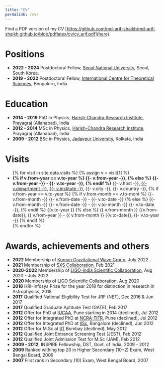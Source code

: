 ```yaml
---
title: "CV"
permalink: /cv/
---
```

Find a PDF version of my CV [https://github.com/md-arif-shaikh/md-arif-shaikh.github.io/blob/pdflatex/cv/cv_arif.pdf](here).

# Positions
- **2022 - 2024** Postdoctoral Fellow, [Seoul National University](https://en.snu.ac.kr/), Seoul, South Korea.
- **2019 - 2022** Postdoctoral Fellow, [International Centre for Theoretical Sciences](https://www.icts.res.in/), Bengaluru, India
  
# Education

- **2014 - 2019** PhD in Physics, [Harish-Chandra Research Institute](http://www.hri.res.in/), Prayagraj (Allahabad), India
- **2012 - 2014** MSc in Physics, [Harish-Chandra Research Institute](http://www.hri.res.in/), Prayagraj (Allahabad), India
- **2009 - 2012** BSc in Physics, [Jadavpur University](http://www.jaduniv.edu.in/), Kolkata, India

# Visits
<ul>
{% for visit in site.data.visits %}
{% assign v = visit[1] %}
<li>
<b>
{% if v.from-year == v.to-year %}
{{- v.from-year -}},
{% else %}
{{- v.from-year -}} - {{- v.to-year -}},
{% endif %}
</b>
{{- v.host -}},
<a href="{{- v.department-url -}}">{{- v.department -}}</a>,
<a href="{{- v.institute-url -}}">{{- v.institute -}}</a>,
{{- v.city -}}, {{- v.country -}},
{% if v.from-year == v.to-year %}
{% if v.from-month == v.to-mont %}
{{- v.from-month -}} {{- v.from-date -}} - {{- v.to-date -}}
{% else %}
{{- v.from-month -}} {{- v.from-date -}} - {{- v.to-month -}} {{- v.to-date -}},
{% endif %}
{{v.to-year }}
{% else %}
{{ v.from-month }} {{v.from-date}}, {{ v.from-year }} - {{ v.from-month }} {{v.to-date}}, {{- v.to-year -}}
{% endif %}
</li>
{% endfor %}
</ul>

# Awards, achievements and others

- **2022** Membership of [Korean Gravitational Wave Group](https://kgwg.nims.re.kr/home/index.html), July 2022.
- **2021** Membership of [SXS Collaboration](https://www.black-holes.org/), Feb 2021
- **2020-2022** Membership of [LIGO-India Scientific Collaboration](https://www.ligo-india.in/lisc/), Aug 2020 - July 2022.
- **2020** Membership of [LIGO Scientific Collaboration](https://www.ligo.org/), Aug 2020
- **2018** HRI–Infosys Prize for the year 2018 for distinction in research in Astrophysics, 2018
- **2017** Qualified National Eligibility Test for JRF (NET), Dec 2016 & Jun 2017
- **2017** Qualified Graduate Aptitude Test (GATE), Feb 2017
- **2012** Offer for PhD at [IUCAA](https://www.iucaa.in/), Pune starting in 2014 (declined), Jul 2012
- **2012** Offer for Integrated PhD at [NCRA-TIFR](http://www.ncra.tifr.res.in/ncra/main), Pune (declined), Jul 2012
- **2012** Offer for Integrated PhD at [IISc](https://www.iisc.ac.in/), Bangalore (declined), Jun 2012
- **2012** Offer for M.Sc at [IIT](http://www.iitb.ac.in/) Bombay (declined), May 2012
- **2012** Qualified Joint Entrance Screening Test (JEST), Feb 2012
- **2012** Qualified Joint Admission Test for M.Sc (JAM), Feb 2012
- **2009 - 2012**, INSPIRE Fellowship, DST, Govt. of India, 2009 - 2012
- **2009** Ranked withing top 20 in Higher Secondary (10+2) Exam, West Bengal Board, 2009
- **2007** First rank in Secondary (10) Exam, West Bengal Board, 2007
